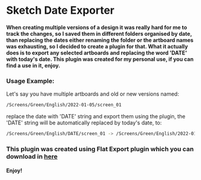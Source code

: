 # Sketch Date Exporter

#### When creating multiple versions of a design it was really hard for me to track the changes, so I saved them in different folders organised by date, than replacing the dates either renaming the folder or the artboard names was exhausting, so I decided to create a plugin for that. What it actually does is to export any selected artboards and replacing the word 'DATE' with today's date. This plugin was created for my personal use, if you can find a use in it, enjoy.

### Usage Example:
Let's say you have multiple artboards and old or new versions named:
```bash
/Screens/Green/English/2022-01-05/screen_01
```
replace the date with 'DATE' string and export them using the plugin, the 'DATE' string will be automatically replaced by today's date, to:
```bash
/Screens/Green/English/DATE/screen_01 -> /Screens/Green/English/2022-01-05/screen_01
```

### This plugin was created using Flat Export plugin which you can download in [here](https://github.com/TheSonOfThomp/sketch-flat-export)

#### Enjoy!